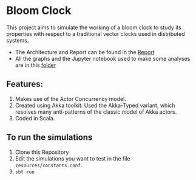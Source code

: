# Bloom Clock

This project aims to simulate the working of a bloom clock to study its properties with respect to a traditional vector clocks used in distributed systems.

* The Architecture and Report can be found in the [Report](Bloom_Clock_Report_Prajwal.pdf)
* All the graphs and the Jupyter notebook used to make some analyses are in this [folder](DataAnalysis)


## Features:
1. Makes use of the Actor Concurrency model.
1. Created using Akka toolkit. Used the Akka-Typed variant, which resolves many anti-patterns of the classic model of Akka actors. 
1. Coded in Scala. 

## To run the simulations
1. Clone this Repository
2. Edit the simulations you want to test in the file `resources/constants.conf`. 
3. `sbt run`